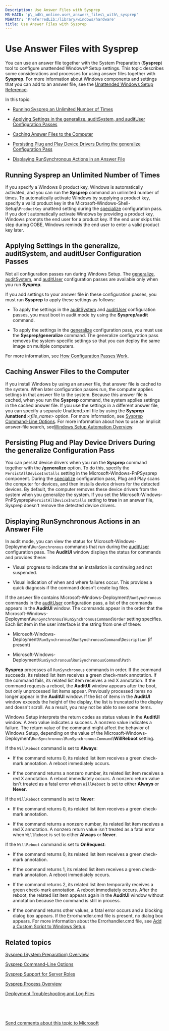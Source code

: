 ```yaml
---
Description: Use Answer Files with Sysprep
MS-HAID: 'p\_adk\_online.use\_answer\_files\_with\_sysprep'
MSHAttr: 'PreferredLib:/library/windows/hardware'
title: Use Answer Files with Sysprep
---
```


# Use Answer Files with Sysprep


You can use an answer file together with the System Preparation (**Sysprep**) tool to configure unattended Windows® Setup settings. This topic describes some considerations and processes for using answer files together with **Sysprep**. For more information about Windows components and settings that you can add to an answer file, see the [Unattended Windows Setup Reference](http://go.microsoft.com/fwlink/?LinkId=206281).

In this topic:

-   [Running Sysprep an Unlimited Number of Times](#bkmk-skiprearm)

-   [Applying Settings in the generalize, auditSystem, and auditUser Configuration Passes](#bkmk-1)

-   [Caching Answer Files to the Computer](#bkmk-2)

-   [Persisting Plug and Play Device Drivers During the generalize Configuration Pass](#bkmk-3)

-   [Displaying RunSynchronous Actions in an Answer File](#bkmk-4)

## <span id="bkmk_skipRearm"></span><span id="bkmk_skiprearm"></span><span id="BKMK_SKIPREARM"></span>Running Sysprep an Unlimited Number of Times


If you specify a Windows 8 product key, Windows is automatically activated, and you can run the **Sysprep** command an unlimited number of times. To automatically activate Windows by supplying a product key, specify a valid product key in the Microsoft-Windows-Shell-Setup\\`ProductKey` unattend setting during the [specialize](specialize.md) configuration pass. If you don't automatically activate Windows by providing a product key, Windows prompts the end user for a product key. If the end user skips this step during OOBE, Windows reminds the end user to enter a valid product key later.

## <span id="bkmk_1"></span><span id="BKMK_1"></span>Applying Settings in the generalize, auditSystem, and auditUser Configuration Passes


Not all configuration passes run during Windows Setup. The [generalize](generalize.md), [auditSystem](auditsystem.md), and [auditUser](audituser.md) configuration passes are available only when you run **Sysprep**.

If you add settings to your answer file in these configuration passes, you must run **Sysprep** to apply these settings as follows:

-   To apply the settings in the [auditSystem](auditsystem.md) and [auditUser](audituser.md) configuration passes, you must boot in audit mode by using the **Sysprep/audit** command.

-   To apply the settings in the [generalize](generalize.md) configuration pass, you must use the **Sysprep/generalize** command. The generalize configuration pass removes the system-specific settings so that you can deploy the same image on multiple computers.

For more information, see [How Configuration Passes Work](how-configuration-passes-work.md).

## <span id="bkmk_2"></span><span id="BKMK_2"></span>Caching Answer Files to the Computer


If you install Windows by using an answer file, that answer file is cached to the system. When later configuration passes run, the computer applies settings in that answer file to the system. Because this answer file is cached, when you run the **Sysprep** command, the system applies settings in the cached answer file. If you use the settings in a different answer file, you can specify a separate Unattend.xml file by using the **Sysprep /unattend:***&lt;file\_name&gt;* option. For more information, see [Sysprep Command-Line Options](sysprep-command-line-options.md). For more information about how to use an implicit answer-file search, see[Windows Setup Automation Overview](windows-setup-automation-overview.md).

## <span id="bkmk_3"></span><span id="BKMK_3"></span>Persisting Plug and Play Device Drivers During the generalize Configuration Pass


You can persist device drivers when you run the **Sysprep** command together with the **/generalize** option. To do this, specify the `PersistAllDeviceInstalls` setting in the Microsoft-Windows-PnPSysprep component. During the [specialize](specialize.md) configuration pass, Plug and Play scans the computer for devices, and then installs device drivers for the detected devices. By default, the computer removes these device drivers from the system when you generalize the system. If you set the Microsoft-Windows-PnPSysprep\\`PersistAllDeviceInstalls` setting to **true** in an answer file, Sysprep doesn't remove the detected device drivers.

## <span id="bkmk_4"></span><span id="BKMK_4"></span>Displaying RunSynchronous Actions in an Answer File


In audit mode, you can view the status for Microsoft-Windows-Deployment\\`RunSynchronous` commands that run during the [auditUser](audituser.md) configuration pass. The **AuditUI** window displays the status for commands and provides these:

-   Visual progress to indicate that an installation is continuing and not suspended.

-   Visual indication of when and where failures occur. This provides a quick diagnosis if the command doesn't create log files.

If the answer file contains Microsoft-Windows-Deployment\\`RunSynchronous` commands in the [auditUser](audituser.md) configuration pass, a list of the commands appears in the **AuditUI** window. The commands appear in the order that the Microsoft-Windows-Deployment\\`RunSynchronous`\\`RunSynchronousCommand`\\`Order` setting specifies. Each list item in the user interface is the string from one of these:

-   Microsoft-Windows-Deployment\\`RunSynchronous`\\`RunSynchronousCommand`\\`Description` (if present)

-   Microsoft-Windows-Deployment\\`RunSynchronous`\\`RunSynchronousCommand`\\`Path`

**Sysprep** processes all `RunSynchronous` commands in order. If the command succeeds, its related list item receives a green check-mark annotation. If the command fails, its related list item receives a red X annotation. If the command requests a reboot, the **AuditUI** window appears after the boot, but only unprocessed list items appear. Previously processed items no longer appear in the **AuditUI** window. If the list of items in the **AuditUI** window exceeds the height of the display, the list is truncated to the display and doesn't scroll. As a result, you may not be able to see some items.

Windows Setup interprets the return codes as status values in the **AuditUI** window. A zero value indicates a success. A nonzero value indicates a failure. The return value of the command might affect the behavior of Windows Setup, depending on the value of the Microsoft-Windows-Deployment\\`RunSynchronous`\\`RunSynchronousCommand`\\**WillReboot** setting.

If the `WillReboot` command is set to **Always**:

-   If the command returns 0, its related list item receives a green check-mark annotation. A reboot immediately occurs.

-   If the command returns a nonzero number, its related list item receives a red X annotation. A reboot immediately occurs. A nonzero return value isn't treated as a fatal error when `WillReboot` is set to either **Always** or **Never**.

If the `WillReboot` command is set to **Never**:

-   If the command returns 0, its related list item receives a green check-mark annotation.

-   If the command returns a nonzero number, its related list item receives a red X annotation. A nonzero return value isn't treated as a fatal error when `WillReboot` is set to either **Always** or **Never**.

If the `WillReboot` command is set to **OnRequest**:

-   If the command returns 0, its related list item receives a green check-mark annotation.

-   If the command returns 1, its related list item receives a green check-mark annotation. A reboot immediately occurs.

-   If the command returns 2, its related list item temporarily receives a green check-mark annotation. A reboot immediately occurs. After the reboot, the related list item appears again in the **AuditUI** window without annotation because the command is still in process.

-   If the command returns other values, a fatal error occurs and a blocking dialog box appears. If the Errorhandler.cmd file is present, no dialog box appears. For more information about the Errorhandler.cmd file, see [Add a Custom Script to Windows Setup](add-a-custom-script-to-windows-setup.md).

## <span id="related_topics"></span>Related topics


[Sysprep (System Preparation) Overview](sysprep--system-preparation--overview.md)

[Sysprep Command-Line Options](sysprep-command-line-options.md)

[Sysprep Support for Server Roles](sysprep-support-for-server-roles.md)

[Sysprep Process Overview](sysprep-process-overview.md)

[Deployment Troubleshooting and Log Files](deployment-troubleshooting-and-log-files.md)

 

 

[Send comments about this topic to Microsoft](mailto:wsddocfb@microsoft.com?subject=Documentation%20feedback%20%5Bp_adk_online\p_adk_online%5D:%20Use%20Answer%20Files%20with%20Sysprep%20%20RELEASE:%20%284/11/2016%29&body=%0A%0APRIVACY%20STATEMENT%0A%0AWe%20use%20your%20feedback%20to%20improve%20the%20documentation.%20We%20don't%20use%20your%20email%20address%20for%20any%20other%20purpose,%20and%20we'll%20remove%20your%20email%20address%20from%20our%20system%20after%20the%20issue%20that%20you're%20reporting%20is%20fixed.%20While%20we're%20working%20to%20fix%20this%20issue,%20we%20might%20send%20you%20an%20email%20message%20to%20ask%20for%20more%20info.%20Later,%20we%20might%20also%20send%20you%20an%20email%20message%20to%20let%20you%20know%20that%20we've%20addressed%20your%20feedback.%0A%0AFor%20more%20info%20about%20Microsoft's%20privacy%20policy,%20see%20http://privacy.microsoft.com/default.aspx. "Send comments about this topic to Microsoft")





